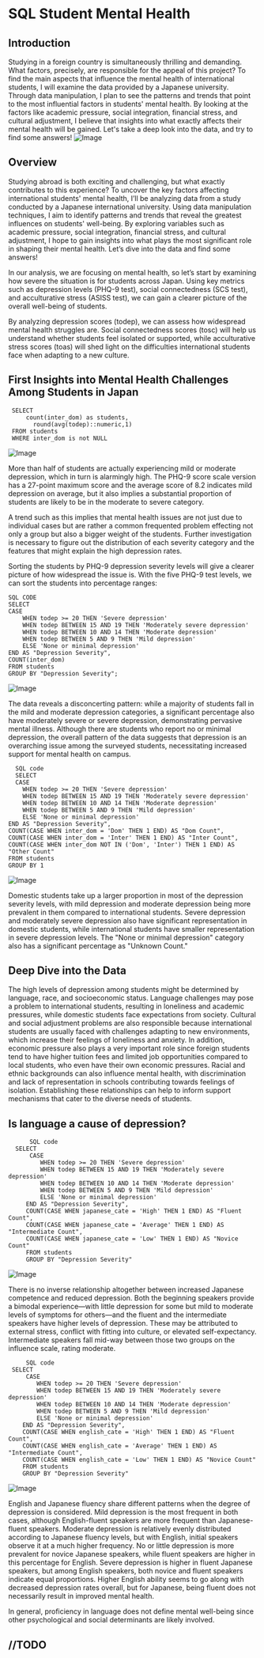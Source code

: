 # SQL Student Mental Health

Introduction
--
Studying in a foreign country is simultaneously thrilling and demanding. What factors, precisely, are responsible for the appeal of this project? To find the main aspects that influence the mental health of international students, I will examine the data provided by a Japanese university. Through data manipulation, I plan to see the patterns and trends that point to the most influential factors in students' mental health. By looking at the factors like academic pressure, social integration, financial stress, and cultural adjustment, I believe that insights into what exactly affects their mental health will be gained. Let's take a deep look into the data, and try to find some answers!
![Image](https://github.com/user-attachments/assets/3915a9ae-89fe-42b3-9a1b-2b986ab2bc5a)

Overview
--
Studying abroad is both exciting and challenging, but what exactly contributes to this experience? To uncover the key factors affecting international students' mental health, I’ll be analyzing data from a study conducted by a Japanese international university. Using data manipulation techniques, I aim to identify patterns and trends that reveal the greatest influences on students' well-being. By exploring variables such as academic pressure, social integration, financial stress, and cultural adjustment, I hope to gain insights into what plays the most significant role in shaping their mental health. Let’s dive into the data and find some answers!

In our analysis, we are focusing on mental health, so let’s start by examining how severe the situation is for students across Japan. Using key metrics such as depression levels (PHQ-9 test), social connectedness (SCS test), and acculturative stress (ASISS test), we can gain a clearer picture of the overall well-being of students.

By analyzing depression scores (todep), we can assess how widespread mental health struggles are. Social connectedness scores (tosc) will help us understand whether students feel isolated or supported, while acculturative stress scores (toas) will shed light on the difficulties international students face when adapting to a new culture.

First Insights into Mental Health Challenges Among Students in Japan
--
     SELECT 
         count(inter_dom) as students,
	       round(avg(todep)::numeric,1)
     FROM students
     WHERE inter_dom is not NULL
![Image](https://github.com/user-attachments/assets/fe56c30f-0eb9-41f3-9b02-76fcaec08b2a)

More than half of students are actually experiencing mild or moderate depression, which in turn is alarmingly high. The PHQ-9 score scale version has a 27-point maximum score and the average score of 8.2 indicates mild depression on average, but it also implies a substantial proportion of students are likely to be in the moderate to severe category.

A trend such as this implies that mental health issues are not just due to individual cases but are rather a common frequented problem effecting not only a group but also a bigger weight of the students. Further investigation is necessary to figure out the distribution of each severity category and the features that might explain the high depression rates.

Sorting the students by PHQ-9 depression severity levels will give a clearer picture of how widespread the issue is. With the five PHQ-9 test levels, we can sort the students into percentage ranges:

    SQL CODE 
    SELECT 
    CASE 
        WHEN todep >= 20 THEN 'Severe depression'
        WHEN todep BETWEEN 15 AND 19 THEN 'Moderately severe depression'
        WHEN todep BETWEEN 10 AND 14 THEN 'Moderate depression'
        WHEN todep BETWEEN 5 AND 9 THEN 'Mild depression'
        ELSE 'None or minimal depression'
    END AS "Depression Severity", 
    COUNT(inter_dom) 
    FROM students 
    GROUP BY "Depression Severity";
![Image](https://github.com/user-attachments/assets/f9b2c64d-7482-435a-bbbe-0a4ae5bdf0d1)

The data reveals a disconcerting pattern: while a majority of students fall in the mild and moderate depression categories, a significant percentage also have moderately severe or severe depression, demonstrating pervasive mental illness. Although there are students who report no or minimal depression, the overall pattern of the data suggests that depression is an overarching issue among the surveyed students, necessitating increased support for mental health on campus.

      SQL code 
      SELECT 
      CASE 
        WHEN todep >= 20 THEN 'Severe depression'
        WHEN todep BETWEEN 15 AND 19 THEN 'Moderately severe depression'
        WHEN todep BETWEEN 10 AND 14 THEN 'Moderate depression'
        WHEN todep BETWEEN 5 AND 9 THEN 'Mild depression'
        ELSE 'None or minimal depression'
    END AS "Depression Severity", 
    COUNT(CASE WHEN inter_dom = 'Dom' THEN 1 END) AS "Dom Count",
    COUNT(CASE WHEN inter_dom = 'Inter' THEN 1 END) AS "Inter Count",
    COUNT(CASE WHEN inter_dom NOT IN ('Dom', 'Inter') THEN 1 END) AS "Other Count"
    FROM students 
    GROUP BY 1


![Image](https://github.com/user-attachments/assets/423e375a-d3fc-4d4e-afdc-bbf4a7985ac9)


Domestic students take up a larger proportion in most of the depression severity levels, with mild depression and moderate depression being more prevalent in them compared to international students. Severe depression and moderately severe depression also have significant representation in domestic students, while international students have smaller representation in severe depression levels. The "None or minimal depression" category also has a significant percentage as "Unknown Count."

Deep Dive into the Data
---
The high levels of depression among students might be determined by language, race, and socioeconomic status. Language challenges may pose a problem to international students, resulting in loneliness and academic pressures, while domestic students face expectations from society. Cultural and social adjustment problems are also responsible because international students are usually faced with challenges adapting to new environments, which increase their feelings of loneliness and anxiety. In addition, economic pressure also plays a very important role since foreign students tend to have higher tuition fees and limited job opportunities compared to local students, who even have their own economic pressures. Racial and ethnic backgrounds can also influence mental health, with discrimination and lack of representation in schools contributing towards feelings of isolation. Establishing these relationships can help to inform support mechanisms that cater to the diverse needs of students.

  Is language a cause of depression?
  --
          SQL code 
	  SELECT 
          CASE 
             WHEN todep >= 20 THEN 'Severe depression'
             WHEN todep BETWEEN 15 AND 19 THEN 'Moderately severe depression'
             WHEN todep BETWEEN 10 AND 14 THEN 'Moderate depression'
             WHEN todep BETWEEN 5 AND 9 THEN 'Mild depression'
             ELSE 'None or minimal depression'
         END AS "Depression Severity", 
         COUNT(CASE WHEN japanese_cate = 'High' THEN 1 END) AS "Fluent Count",
         COUNT(CASE WHEN japanese_cate = 'Average' THEN 1 END) AS "Intermediate Count",
         COUNT(CASE WHEN japanese_cate = 'Low' THEN 1 END) AS "Novice Count"
         FROM students 
         GROUP BY "Depression Severity"

  
   ![Image](https://github.com/user-attachments/assets/6114e079-c4cf-44d3-9c5a-2c053f57dca6)

  There is no inverse relationship altogether between increased Japanese competence and reduced depression. Both the beginning speakers provide a bimodal experience—with little depression for some but mild to 
  moderate levels of symptoms for others—and the fluent and the intermediate speakers have higher levels of depression. These may be attributed to external stress, conflict with fitting into culture, or elevated 
  self-expectancy. Intermediate speakers fall mid-way between those two groups on the influence scale, rating moderate. 

         SQL code
	 SELECT 
         CASE 
            WHEN todep >= 20 THEN 'Severe depression'
            WHEN todep BETWEEN 15 AND 19 THEN 'Moderately severe depression'
            WHEN todep BETWEEN 10 AND 14 THEN 'Moderate depression'
            WHEN todep BETWEEN 5 AND 9 THEN 'Mild depression'
            ELSE 'None or minimal depression'
        END AS "Depression Severity", 
        COUNT(CASE WHEN english_cate = 'High' THEN 1 END) AS "Fluent Count",
        COUNT(CASE WHEN english_cate = 'Average' THEN 1 END) AS "Intermediate Count",
        COUNT(CASE WHEN english_cate = 'Low' THEN 1 END) AS "Novice Count"
        FROM students 
        GROUP BY "Depression Severity"
  
  ![Image](https://github.com/user-attachments/assets/e2fcb7c9-b1dd-4861-986d-b4b3a46e2550)



  English and Japanese fluency share different patterns when the degree of depression is considered. Mild depression is the most frequent in both cases, although English-fluent speakers are more frequent than 
  Japanese-fluent speakers. Moderate depression is relatively evenly distributed according to Japanese fluency levels, but with English, initial speakers observe it at a much higher frequency. No or little 
  depression is more prevalent for novice Japanese speakers, while fluent speakers are higher in this percentage for English. Severe depression is higher in fluent Japanese speakers, but among English speakers, 
  both novice and fluent speakers indicate equal proportions. Higher English ability seems to go along with decreased depression rates overall, but for Japanese, being fluent does not necessarily result in 
  improved mental health.
  
  
  
  
  In general, proficiency in language does not define mental well-being since other psychological and social determinants are likely involved.
    



//TODO
--










     
